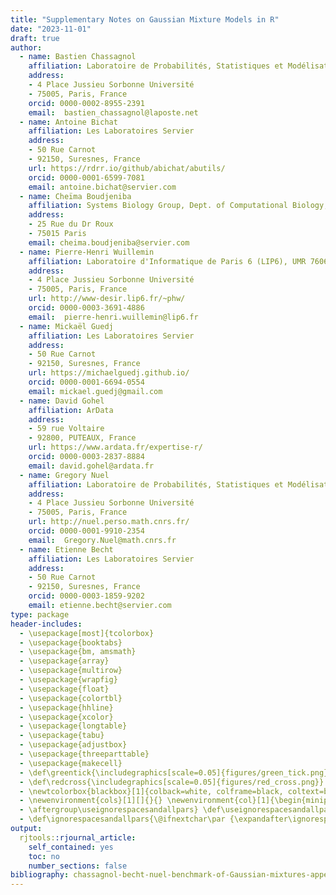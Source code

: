 ```yaml
---
title: "Supplementary Notes on Gaussian Mixture Models in R"
date: "2023-11-01"
draft: true
author:  
  - name: Bastien Chassagnol
    affiliation: Laboratoire de Probabilités, Statistiques et Modélisation (LPSM), UMR CNRS 8001
    address:
    - 4 Place Jussieu Sorbonne Université
    - 75005, Paris, France
    orcid: 0000-0002-8955-2391
    email:  bastien_chassagnol@laposte.net
  - name: Antoine Bichat
    affiliation: Les Laboratoires Servier
    address:
    - 50 Rue Carnot
    - 92150, Suresnes, France
    url: https://rdrr.io/github/abichat/abutils/
    orcid: 0000-0001-6599-7081
    email: antoine.bichat@servier.com
  - name: Cheïma Boudjeniba
    affiliation: Systems Biology Group, Dept. of Computational Biology, Institut Pasteur
    address:
    - 25 Rue du Dr Roux
    - 75015 Paris
    email: cheima.boudjeniba@servier.com
  - name: Pierre-Henri Wuillemin
    affiliation: Laboratoire d'Informatique de Paris 6 (LIP6), UMR 7606
    address:
    - 4 Place Jussieu Sorbonne Université
    - 75005, Paris, France
    url: http://www-desir.lip6.fr/~phw/
    orcid: 0000-0003-3691-4886
    email:  pierre-henri.wuillemin@lip6.fr
  - name: Mickaël Guedj
    affiliation: Les Laboratoires Servier
    address:
    - 50 Rue Carnot
    - 92150, Suresnes, France
    url: https://michaelguedj.github.io/
    orcid: 0000-0001-6694-0554
    email: mickael.guedj@gmail.com
  - name: David Gohel
    affiliation: ArData
    address:
    - 59 rue Voltaire
    - 92800, PUTEAUX, France
    url: https://www.ardata.fr/expertise-r/
    orcid: 0000-0003-2837-8884
    email: david.gohel@ardata.fr
  - name: Gregory Nuel
    affiliation: Laboratoire de Probabilités, Statistiques et Modélisation (LPSM), UMR CNRS 8001
    address:
    - 4 Place Jussieu Sorbonne Université
    - 75005, Paris, France
    url: http://nuel.perso.math.cnrs.fr/
    orcid: 0000-0001-9910-2354
    email:  Gregory.Nuel@math.cnrs.fr
  - name: Etienne Becht
    affiliation: Les Laboratoires Servier
    address:
    - 50 Rue Carnot
    - 92150, Suresnes, France
    orcid: 0000-0003-1859-9202
    email: etienne.becht@servier.com
type: package
header-includes:
  - \usepackage[most]{tcolorbox}
  - \usepackage{booktabs}
  - \usepackage{bm, amsmath}
  - \usepackage{array}
  - \usepackage{multirow}
  - \usepackage{wrapfig}
  - \usepackage{float}
  - \usepackage{colortbl}
  - \usepackage{hhline}
  - \usepackage{xcolor}
  - \usepackage{longtable}
  - \usepackage{tabu}
  - \usepackage{adjustbox}
  - \usepackage{threeparttable}
  - \usepackage{makecell}
  - \def\greentick{\includegraphics[scale=0.05]{figures/green_tick.png}}
  - \def\redcross{\includegraphics[scale=0.05]{figures/red_cross.png}}
  - \newtcolorbox{blackbox}[1]{colback=white, colframe=black, coltext=black, boxsep=1.5pt, arc=4pt, before=\centering, title=#1}
  - \newenvironment{cols}[1][]{}{} \newenvironment{col}[1]{\begin{minipage}{#1}\ignorespaces}{\end{minipage} \ifhmode\unskip\fi
  - \aftergroup\useignorespacesandallpars} \def\useignorespacesandallpars#1\ignorespaces\fi{#1\fi\ignorespacesandallpars} \makeatletter  
  - \def\ignorespacesandallpars{\@ifnextchar\par {\expandafter\ignorespacesandallpars\@gobble} {} } \makeatother
output: 
  rjtools::rjournal_article:
    self_contained: yes
    toc: no
    number_sections: false
bibliography: chassagnol-becht-nuel-benchmark-of-Gaussian-mixtures-appendix.bib
---
```















































































































































































